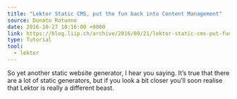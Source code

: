 ```yaml
---
title: "Lektor Static CMS, put the fun back into Content Management"
source: Donato Rotunno
date: 2016-10-27 10:16:00 +0000
link: https://blog.liip.ch/archive/2016/09/21/lektor-static-cms-put-fun-back-content-management.html
type: Tutorial
tool:
  - lektor
---
```

So yet another static website generator, I hear you saying. It’s true that there are a lot of static generators, but if you look a bit closer you’ll soon realise that Lektor is really a different beast.





